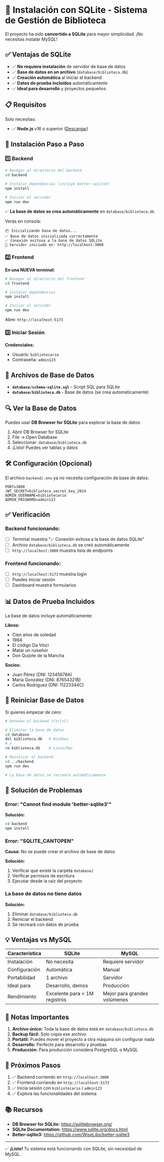 # 🚀 Instalación con SQLite - Sistema de Gestión de Biblioteca

El proyecto ha sido **convertido a SQLite** para mayor simplicidad. ¡No necesitas instalar MySQL!

## ✅ Ventajas de SQLite

- ✅ **No requiere instalación** de servidor de base de datos
- ✅ **Base de datos en un archivo** (`database/biblioteca.db`)
- ✅ **Creación automática** al iniciar el backend
- ✅ **Datos de prueba incluidos** automáticamente
- ✅ **Ideal para desarrollo** y proyectos pequeños

## 📋 Requisitos

Solo necesitas:
- ✅ **Node.js** v16 o superior ([Descargar](https://nodejs.org/))

## 🚀 Instalación Paso a Paso

### 1️⃣ Backend

```bash
# Navegar al directorio del backend
cd backend

# Instalar dependencias (incluye better-sqlite3)
npm install

# Iniciar el servidor
npm run dev
```

✅ **La base de datos se crea automáticamente** en `database/biblioteca.db`

Verás en consola:
```
📦 Inicializando base de datos...
✅ Base de datos inicializada correctamente
✅ Conexión exitosa a la base de datos SQLite
🚀 Servidor iniciado en: http://localhost:3000
```

### 2️⃣ Frontend

**En una NUEVA terminal:**

```bash
# Navegar al directorio del frontend
cd frontend

# Instalar dependencias
npm install

# Iniciar el servidor
npm run dev
```

Abre: `http://localhost:5173`

### 3️⃣ Iniciar Sesión

**Credenciales:**
- Usuario: `bibliotecario`
- Contraseña: `admin123`

## 📁 Archivos de Base de Datos

- **`database/schema-sqlite.sql`** - Script SQL para SQLite
- **`database/biblioteca.db`** - Base de datos (se crea automáticamente)

## 🔍 Ver la Base de Datos

Puedes usar **DB Browser for SQLite** para explorar la base de datos:

1. Abrir DB Browser for SQLite
2. File → Open Database
3. Seleccionar: `database/biblioteca.db`
4. ¡Listo! Puedes ver tablas y datos

## 🛠️ Configuración (Opcional)

El archivo `backend/.env` ya no necesita configuración de base de datos:

```env
PORT=3000
JWT_SECRET=biblioteca_secret_key_2024
ADMIN_USERNAME=bibliotecario
ADMIN_PASSWORD=admin123
```

## ✅ Verificación

### Backend funcionando:
- [ ] Terminal muestra "✅ Conexión exitosa a la base de datos SQLite"
- [ ] Archivo `database/biblioteca.db` se creó automáticamente
- [ ] `http://localhost:3000` muestra lista de endpoints

### Frontend funcionando:
- [ ] `http://localhost:5173` muestra login
- [ ] Puedes iniciar sesión
- [ ] Dashboard muestra formularios

## 📊 Datos de Prueba Incluidos

La base de datos incluye automáticamente:

**Libros:**
- Cien años de soledad
- 1984
- El código Da Vinci
- Matar un ruiseñor
- Don Quijote de la Mancha

**Socios:**
- Juan Pérez (DNI: 12345678A)
- María González (DNI: 87654321B)
- Carlos Rodríguez (DNI: 11223344C)

## 🔄 Reiniciar Base de Datos

Si quieres empezar de cero:

```bash
# Detener el backend (Ctrl+C)

# Eliminar la base de datos
cd database
del biblioteca.db   # Windows
# o
rm biblioteca.db    # Linux/Mac

# Reiniciar el backend
cd ../backend
npm run dev

# La base de datos se recreará automáticamente
```

## 🐛 Solución de Problemas

### Error: "Cannot find module 'better-sqlite3'"

**Solución:**
```bash
cd backend
npm install
```

### Error: "SQLITE_CANTOPEN"

**Causa:** No se puede crear el archivo de base de datos

**Solución:**
1. Verificar que existe la carpeta `database/`
2. Verificar permisos de escritura
3. Ejecutar desde la raíz del proyecto

### La base de datos no tiene datos

**Solución:**
1. Eliminar `database/biblioteca.db`
2. Reiniciar el backend
3. Se recreará con datos de prueba

## 💡 Ventajas vs MySQL

| Característica | SQLite | MySQL |
|---------------|--------|-------|
| Instalación | No necesita | Requiere servidor |
| Configuración | Automática | Manual |
| Portabilidad | 1 archivo | Servidor |
| Ideal para | Desarrollo, demos | Producción |
| Rendimiento | Excelente para < 1M registros | Mejor para grandes volúmenes |

## 📝 Notas Importantes

1. **Archivo único:** Toda la base de datos está en `database/biblioteca.db`
2. **Backup fácil:** Solo copia ese archivo
3. **Portátil:** Puedes mover el proyecto a otra máquina sin configurar nada
4. **Desarrollo:** Perfecto para desarrollo y pruebas
5. **Producción:** Para producción considera PostgreSQL o MySQL

## 🎯 Próximos Pasos

1. ✅ Backend corriendo en `http://localhost:3000`
2. ✅ Frontend corriendo en `http://localhost:5173`
3. ✅ Inicia sesión con `bibliotecario` / `admin123`
4. ✅ Explora las funcionalidades del sistema

## 📚 Recursos

- **DB Browser for SQLite:** https://sqlitebrowser.org/
- **SQLite Documentation:** https://www.sqlite.org/docs.html
- **Better-sqlite3:** https://github.com/WiseLibs/better-sqlite3

---

✅ **¡Listo!** Tu sistema está funcionando con SQLite, sin necesidad de MySQL.

